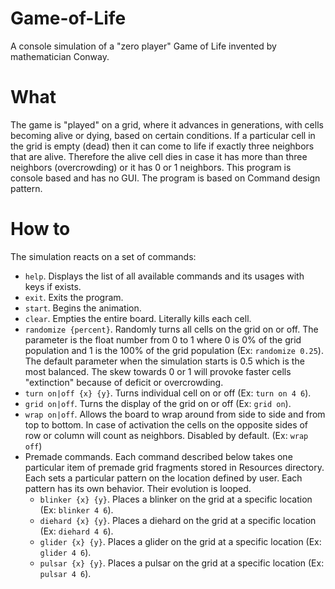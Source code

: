 # Game-of-Life
A console simulation of a "zero player" Game of Life invented by mathematician Conway.

# What
The game is "played" on a grid, where it advances in generations, with cells becoming alive or dying, based on certain conditions. If a particular cell in the grid is empty (dead)
then it can come to life if exactly three neighbors that are alive. Therefore the alive cell dies in case it has more than three neighbors (overcrowding) or it has 0 or 1 
neighbors. This program is console based and has no GUI. The program is based on Command design pattern.

# How to
The simulation reacts on a set of commands:
* ```help```. Displays the list of all available commands and its usages with keys if exists.
* ```exit```. Exits the program.
* ```start```. Begins the animation.
* ```clear```. Empties the entire board. Literally kills each cell.
* ```randomize {percent}```. Randomly turns all cells on the grid on or off. The parameter is the float number from 0 to 1 where 0 is 0% of the grid population and 1 is the 100%
of the grid population (Ex: ```randomize 0.25```). The default parameter when the simulation starts is 0.5 which is the most balanced. The skew towards 0 or 1 will provoke faster 
cells "extinction" because of deficit or overcrowding.
* ```turn on|off {x} {y}```. Turns individual cell on or off (Ex: ```turn on 4 6```).
* ```grid on|off```. Turns the display of the grid on or off (Ex: ```grid on```).
* ```wrap on|off```. Allows the board to wrap around from side to side and from top to bottom. In case of activation the cells on the opposite sides of row or column will count
as neighbors. Disabled by default. (Ex: ```wrap off```)
* Premade commands. Each command described below takes one particular item of premade grid fragments stored in Resources directory. Each sets a particular pattern on the
location defined by user. Each pattern has its own behavior. Their evolution is looped.
  * ```blinker {x} {y}```. Places a blinker on the grid at a specific location (Ex: ```blinker 4 6```).
  * ```diehard {x} {y}```. Places a diehard on the grid at a specific location (Ex: ```diehard 4 6```).
  * ```glider {x} {y}```. Places a glider on the grid at a specific location (Ex: ```glider 4 6```).
  * ```pulsar {x} {y}```. Places a pulsar on the grid at a specific location (Ex: ```pulsar 4 6```).
